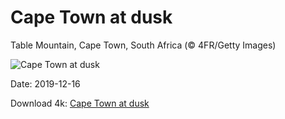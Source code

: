 # Cape Town at dusk

Table Mountain, Cape Town, South Africa (© 4FR/Getty Images)

![Cape Town at dusk](https://bing.com/th?id=OHR.ReconciliationDay_EN-US5902940589_UHD.jpg&rf=LaDigue_UHD.jpg&pid=hp&w=1024&h=576)

Date: 2019-12-16

Download 4k: [Cape Town at dusk](https://bing.com/th?id=OHR.ReconciliationDay_EN-US5902940589_UHD.jpg&rf=LaDigue_UHD.jpg&pid=hp&w=3840&h=2160)

